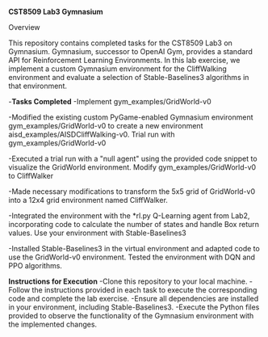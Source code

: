**CST8509 Lab3 Gymnasium**  

Overview  

This repository contains completed tasks for the CST8509 Lab3 on Gymnasium. Gymnasium, successor to OpenAI Gym, provides a standard API for Reinforcement Learning Environments. In this lab exercise, we implement a custom Gymnasium environment for the CliffWalking environment and evaluate a selection of Stable-Baselines3 algorithms in that environment.

-**Tasks Completed**
  -Implement gym_examples/GridWorld-v0

 -Modified the existing custom PyGame-enabled Gymnasium environment gym_examples/GridWorld-v0 to create a new environment aisd_examples/AISDCliffWalking-v0.
  Trial run with gym_examples/GridWorld-v0

 -Executed a trial run with a "null agent" using the provided code snippet to visualize the GridWorld environment.
  Modify gym_examples/GridWorld-v0 to CliffWalker

 -Made necessary modifications to transform the 5x5 grid of GridWorld-v0 into a 12x4 grid environment named CliffWalker.

-Integrated the environment with the *rl.py Q-Learning agent from Lab2, incorporating code to calculate the number of states and handle Box return values.
 Use your environment with Stable-Baselines3

-Installed Stable-Baselines3 in the virtual environment and adapted code to use the GridWorld-v0 environment. Tested the environment with DQN and PPO algorithms.

**Instructions for Execution**
 -Clone this repository to your local machine.
 -Follow the instructions provided in each task to execute the corresponding code and complete the lab exercise.
 -Ensure all dependencies are installed in your environment, including Stable-Baselines3.
 -Execute the Python files provided to observe the functionality of the Gymnasium environment with the implemented changes.
